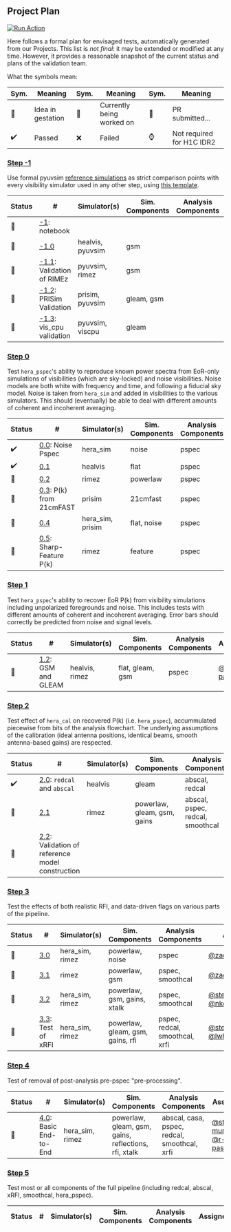 ## Project Plan
[![Run Action](https://github-action-button.web.app/buttons/simple.svg?name=Refresh%20Project%20Table&eventType=make_project_table&type=simple)](https://github-action-button.web.app/repos/HERA-Team/hera-validation/button?name=Refresh%20Project%20Table&eventType=make_project_table&type=simple)

Here follows a formal plan for envisaged tests, automatically generated from our Projects. 
This list is *not final*: it may be extended or 
modified at any time. However, it provides a reasonable snapshot of the current status and plans of 
the validation team.

What the symbols mean:

Sym. | Meaning | Sym. | Meaning | Sym.  |Meaning
-------| ----- | ----- | ---- | ----- | ------
:egg:      | Idea in gestation  | :hammer:   | Currently being worked on | :thinking: | PR submitted... 
:heavy_check_mark: | Passed     | :x:        | Failed | :watch:    | Not required for H1C IDR2

### [Step -1](https://api.github.com/projects/3274950)
Use formal pyuvsim [reference simulations](https://github.com/RadioAstronomySoftwareGroup/pyuvsim/tree/master/reference_simulations) as strict comparison points with every visibility simulator used in any other step, using [this template](https://github.com/RadioAstronomySoftwareGroup/pyuvsim/pull/211).

Status     | #    | Simulator(s) | Sim. Components | Analysis Components | Assigned |
-----------| -----|--------------|-----------------|---------------------|----------|
:hammer:  |  [-1](https://api.github.com/repos/HERA-Team/hera-validation/issues/31):  notebook  |   |  |  | [@steven-murray](https://api.github.com/users/steven-murray)  |
:hammer:  |  [-1.0](https://api.github.com/repos/HERA-Team/hera-validation/issues/25)  | healvis, pyuvsim  | gsm |  |   |
:hammer:  |  [-1.1](https://api.github.com/repos/HERA-Team/hera-validation/issues/35):  Validation of RIMEz  | pyuvsim, rimez  | gsm |  | [@piyanatk](https://api.github.com/users/piyanatk), [@zacharymartinot](https://api.github.com/users/zacharymartinot)  |
:hammer:  |  [-1.2](https://api.github.com/repos/HERA-Team/hera-validation/issues/36):  PRISim Validation  | prisim, pyuvsim  | gleam, gsm |  | [@piyanatk](https://api.github.com/users/piyanatk), [@nithyanandan](https://api.github.com/users/nithyanandan)  |
:hammer:  |  [-1.3](https://api.github.com/repos/HERA-Team/hera-validation/issues/37):  vis_cpu validation  | pyuvsim, viscpu  | gleam |  | [@steven-murray](https://api.github.com/users/steven-murray), [@piyanatk](https://api.github.com/users/piyanatk), [@Jackmastr](https://api.github.com/users/Jackmastr)  |


### [Step 0](https://api.github.com/projects/3274969)
Test `hera_pspec`'s ability to reproduce known power spectra from EoR-only simulations of visibilities (which are sky-locked) and noise visibilities. Noise models are both white with frequency and time, and following a fiducial sky model. Noise is taken from `hera_sim` and added in visibilities to the various simulators. This should (eventually) be able to deal with different amounts of coherent and incoherent averaging.

Status     | #    | Simulator(s) | Sim. Components | Analysis Components | Assigned |
-----------| -----|--------------|-----------------|---------------------|----------|
:heavy_check_mark:  |  [0.0](https://api.github.com/repos/HERA-Team/hera-validation/issues/5):  Noise Pspec  | hera_sim  | noise | pspec | [@nkern](https://api.github.com/users/nkern)  |
:heavy_check_mark:  |  [0.1](https://api.github.com/repos/HERA-Team/hera-validation/issues/7)  | healvis  | flat | pspec | [@r-pascua](https://api.github.com/users/r-pascua)  |
:egg:  |  [0.2](https://api.github.com/repos/HERA-Team/hera-validation/issues/23)  | rimez  | powerlaw | pspec |   |
:hammer:  |  [0.3](https://api.github.com/repos/HERA-Team/hera-validation/issues/38):  P(k) from 21cmFAST  | prisim  | 21cmfast | pspec | [@nithyanandan](https://api.github.com/users/nithyanandan)  |
:hammer:  |  [0.4](https://api.github.com/repos/HERA-Team/hera-validation/issues/27)  | hera_sim, prisim  | flat, noise | pspec | [@zacharymartinot](https://api.github.com/users/zacharymartinot)  |
:hammer:  |  [0.5](https://api.github.com/repos/HERA-Team/hera-validation/issues/39):  Sharp-Feature P(k)  | rimez  | feature | pspec | [@zacharymartinot](https://api.github.com/users/zacharymartinot), [@JianrongTan](https://api.github.com/users/JianrongTan)  |


### [Step 1](https://api.github.com/projects/3274994)
Test `hera_pspec`'s ability to recover EoR P(k) from visibility simulations including unpolarized foregrounds and noise. This includes tests with different amounts of coherent and incoherent averaging. Error bars should correctly be predicted from noise and signal levels.

Status     | #    | Simulator(s) | Sim. Components | Analysis Components | Assigned |
-----------| -----|--------------|-----------------|---------------------|----------|
:hammer:  |  [1.2](https://api.github.com/repos/HERA-Team/hera-validation/issues/40):  GSM and GLEAM  | healvis, rimez  | flat, gleam, gsm | pspec | [@r-pascua](https://api.github.com/users/r-pascua)  |


### [Step 2](https://api.github.com/projects/3275007)
Test effect of `hera_cal` on recovered P(k) (i.e. `hera_pspec`), accummulated piecewise from bits of the analysis flowchart. The underlying assumptions of the calibration (ideal antenna positions, identical beams, smooth antenna-based gains) are respected.

Status     | #    | Simulator(s) | Sim. Components | Analysis Components | Assigned |
-----------| -----|--------------|-----------------|---------------------|----------|
:heavy_check_mark:  |  [2.0](https://api.github.com/repos/HERA-Team/hera-validation/issues/4):  `redcal` and `abscal`  | healvis  | gleam | abscal, redcal | [@jaguirre](https://api.github.com/users/jaguirre), [@jsdillon](https://api.github.com/users/jsdillon)  |
:hammer:  |  [2.1](https://api.github.com/repos/HERA-Team/hera-validation/issues/16)  | rimez  | powerlaw, gleam, gsm, gains | abscal, pspec, redcal, smoothcal |   |
:hammer:  |  [2.2](https://api.github.com/repos/HERA-Team/hera-validation/issues/28):  Validation of reference model construction  |   |  |  | [@TashaleeB](https://api.github.com/users/TashaleeB)  |


### [Step 3](https://api.github.com/projects/3275013)
Test the effects of both realistic RFI, and data-driven flags on various parts of the pipeline.

Status     | #    | Simulator(s) | Sim. Components | Analysis Components | Assigned |
-----------| -----|--------------|-----------------|---------------------|----------|
:hammer:  |  [3.0](https://api.github.com/repos/HERA-Team/hera-validation/issues/20)  | hera_sim, rimez  | powerlaw, noise | pspec | [@zacharymartinot](https://api.github.com/users/zacharymartinot)  |
:hammer:  |  [3.1](https://api.github.com/repos/HERA-Team/hera-validation/issues/21)  | rimez  | powerlaw, gsm | pspec, smoothcal | [@zacharymartinot](https://api.github.com/users/zacharymartinot)  |
:hammer:  |  [3.2](https://api.github.com/repos/HERA-Team/hera-validation/issues/22)  | hera_sim, rimez  | powerlaw, gsm, gains, xtalk | pspec, smoothcal | [@steven-murray](https://api.github.com/users/steven-murray), [@nkern](https://api.github.com/users/nkern)  |
:hammer:  |  [3.3](https://api.github.com/repos/HERA-Team/hera-validation/issues/41):  Test of xRFI  | hera_sim, rimez  | powerlaw, gleam, gsm, gains, rfi | pspec, redcal, smoothcal, xrfi | [@steven-murray](https://api.github.com/users/steven-murray), [@lwhitler](https://api.github.com/users/lwhitler)  |


### [Step 4](https://api.github.com/projects/3275024)
Test of removal of post-analysis pre-pspec "pre-processing".

Status     | #    | Simulator(s) | Sim. Components | Analysis Components | Assigned |
-----------| -----|--------------|-----------------|---------------------|----------|
:hammer:  |  [4.0](https://api.github.com/repos/HERA-Team/hera-validation/issues/42):  Basic End-to-End  | hera_sim, rimez  | powerlaw, gleam, gsm, gains, reflections, rfi, xtalk | abscal, casa, pspec, redcal, smoothcal, xrfi | [@steven-murray](https://api.github.com/users/steven-murray), [@r-pascua](https://api.github.com/users/r-pascua)  |


### [Step 5](https://api.github.com/projects/3275030)
Test most or all components of the full pipeline (including redcal, abscal, xRFI, smoothcal, hera_pspec).

Status     | #    | Simulator(s) | Sim. Components | Analysis Components | Assigned |
-----------| -----|--------------|-----------------|---------------------|----------|


